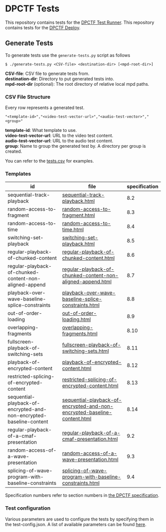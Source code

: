# DPCTF Tests

This repository contains tests for the [DPCTF Test
Runner](https://github.com/cta-wave/dpctf-test-runner).
This repository contains tests for the [DPCTF Deploy](https://github.com/cta-wave/dpctf-test-runner).

## Generate Tests

To generate tests use the `generate-tests.py` script as follows

```
$ ./generate-tests.py <CSV-file> <destination-dir> [<mpd-root-dir>]
```

**CSV-file**: CSV file to generate tests from.  
**destination-dir**: Directory to put generated tests into.  
**mpd-root-dir** (optional): The root directory of relative local mpd paths.

### CSV File Structure

Every row represents a generated test.

```csv
"<template-id>","<video-test-vector-url>","<audio-test-vector>","<group>"
```

**template-id**: What template to use.  
**video-test-vector-url**: URL to the video test content.  
**audio-test-vector-url**: URL to the audio test content.  
**group**: Name to group the generated test by. A directory per group is created.

You can refer to the [tests.csv](./tests.csv) for examples.

### Templates

| id                                                                  | file                                                                                                                                                         | specification |
| ------------------------------------------------------------------- | ------------------------------------------------------------------------------------------------------------------------------------------------------------ | ------------- |
| sequential-track-playback                                           | [sequential-track-playback.html](./sequential-track-playback.html)                                                                                           | 8.2           |
| random-access-to-fragment                                           | [random-access-to-fragment.html](./random-access-to-fragment.html)                                                                                           | 8.3           |
| random-access-to-time                                               | [random-access-to-time.html](./random-access-to-time.html)                                                                                                   | 8.4           |
| switching-set-playback                                              | [switching-set-playback.html](./switching-set-playback.html)                                                                                                 | 8.5           |
| regular-playback-of-chunked-content                                 | [regular-playback-of-chunked-content.html](./regular-playback-of-chunked-content.html)                                                                       | 8.6           |
| regular-playback-of-chunked-content-non-aligned-append              | [regular-playback-of-chunked-content-non-aligned-append.html](./regular-playback-of-chunked-content-non-aligned-append.html)                                 | 8.7           |
| playback-over-wave-baseline-splice-constraints                      | [playback-over-wave-baseline-splice-constraints.html](./playback-over-wave-baseline-splice-constraints.html)                                                 | 8.8           |
| out-of-order-loading                                                | [out-of-order-loading.html](./out-of-order-loading.html)                                                                                                     | 8.9           |
| overlapping-fragments                                               | [overlapping-fragments.html](./overlapping-fragments.html)                                                                                                   | 8.10          |
| fullscreen-playback-of-switching-sets                               | [fullscreen-playback-of-switching-sets.html](./fullscreen-playback-of-switching-sets.html)                                                                   | 8.11          |
| playback-of-encrypted-content                                       | [playback-of-encrypted-content.html](./playback-of-encrypted-content-https.html)                                                                             | 8.12          |
| restricted-splicing-of-encrypted-content                            | [restricted-splicing-of-encrypted-content.html](./restricted-splicing-of-encrypted-content-https.html)                                                       | 8.13          |
| sequential-playback-of-encrypted-and-non-encrypted-baseline-content | [sequential-playback-of-encrypted-and-non-encrypted-baseline-content.html](./sequential-playback-of-encrypted-and-non-encrypted-baseline-content-https.html) | 8.14          |
| regular-playback-of-a-cmaf-presentation                             | [regular-playback-of-a-cmaf-presentation.html](./regular-playback-of-a-cmaf-presentation.html)                                                               | 9.2           |
| random-access-of-a-wave-presentation                                | [random-access-of-a-wave-presentation.html](./random-access-of-a-wave-presentation.html)                                                                     | 9.3           |
| splicing-of-wave-program-with-baseline-constraints                  | [splicing-of-wave-program-with-baseline-constraints.html](./splicing-of-wave-program-with-baseline-constraints.html)                                         | 9.4           |

Specification numbers refer to section numbers in [the DPCTF specification](https://cdn.cta.tech/cta/media/media/resources/standards/pdfs/cta-5003-final.pdf).

### Test configuration

Various parameters are used to configure the tests by specifying them in the test-config.json. A list of available parameters can be found [here](./TEST_CONFIG.md).

